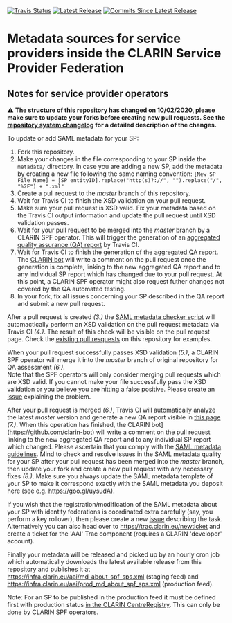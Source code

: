 [![Travis Status](https://travis-ci.com/clarin-eric/SPF-SPs-metadata.svg?branch=master)](https://travis-ci.com/clarin-eric/SPF-SPs-metadata)
[![Latest Release](https://img.shields.io/github/v/release/clarin-eric/SPF-SPs-metadata)](https://github.com/clarin-eric/SPF-SPs-metadata/releases/latest)
[![Commits Since Latest Release](https://img.shields.io/github/commits-since/clarin-eric/SPF-SPs-metadata/latest)](https://github.com/clarin-eric/SPF-SPs-metadata/commits/master)
# Metadata sources for service providers inside the CLARIN Service Provider Federation

## Notes for service provider operators

:warning: **The structure of this repository has changed on 10/02/2020, please make sure to update your forks before creating new pull requests. See the [repository system changelog](https://github.com/clarin-eric/SPF-SPs-metadata/wiki/Repository-system-changelog) for a detailed description of the changes.**

To update or add SAML metadata for your SP:
1. Fork this repository.
2. Make your changes in the file corresponding to your SP inside the `metadata/` directory. In case you are adding a new SP, add the metadata by creating a new file following the same naming convention: `[New SP File Name] = [SP entityID].replace("http(s)?://", "").replace("/", "%2F") + ".xml"`
3. Create a pull request to the *master* branch of this repository.
4. Wait for Travis CI to finish the XSD validation on your pull request.
5. Make sure your pull request is XSD valid. Fix your metadata based on the Travis CI output information and update the pull request until XSD validation passes.
6. Wait for your pull request to be merged into the *master* branch by a CLARIN SPF operator. This will trigger the generation of an [aggregated quality assurance (QA) report](https://clarin-eric.github.io/SPF-SPs-metadata/web/master_qa_report.html) by Travis CI.
7. Wait for Travis CI to finish the generation of the [aggregated QA report](https://clarin-eric.github.io/SPF-SPs-metadata/web/master_qa_report.html). The [CLARIN bot](https://github.com/clarin-bot) will write a comment on the pull request once the generation is complete, linking to the new aggregated QA report and to any individual SP report which has changed due to your pull request. At this point, a CLARIN SPF operator might also request futher changes not covered by the QA automated testing.
8. In your fork, fix all issues concerning your SP described in the QA report and submit a new pull request.

After a pull request is created *(3.)* the [SAML metadata checker script](https://github.com/clarin-eric/SAML-metadata-checker) will automactically perform an XSD validation on the pull request metadata via Travis CI *(4.)*. The result of this check will be visible on the pull request page. Check the [existing pull resquests](https://github.com/clarin-eric/SPF-SPs-metadata/pulls?utf8=%E2%9C%93&q=is%3Apr) on this repository for examples.

When your pull request successfully passes XSD validation *(5.)*, a CLARIN SPF operator will merge it into the *master* branch of original repository for QA assessment *(6.)*.  
Note that the SPF operators will only consider merging pull requests which are XSD valid. If you cannot make your file successfully pass the XSD validation or you believe you are hitting a false positive. Please create an ​[issue](https://github.com/clarin-eric/SPF-SPs-metadata/issues/new) explaining the problem. 

After your pull request is merged *(6.)*, Travis CI will automatically analyze the latest *master* version and generate a new QA report visible in ​[this page](https://clarin-eric.github.io/SPF-SPs-metadata/web/master_qa_report.html) *(7.)*. When this operation has finished, the CLARIN bot](https://github.com/clarin-bot) will write a comment on the pull request linking to the new aggregated QA report and to any individual SP report which changed. Please ascertain that you comply with ​the [SAML metadata guidelines](https://www.clarin.eu/content/guidelines-saml-metadata-about-your-sp). Mind to check and resolve issues in the SAML metadata quality for your SP after your pull request has been merged into the *master* branch, then update your fork and create a new pull request with any necessary fixes *(8.)*. Make sure you always update the SAML metadata template of your SP to make it correspond exactly with the SAML metadata you deposit here (see e.g. ​https://goo.gl/uysudA).

If you wish that the registration/modification of the SAML metadata about your SP with identity federations is coordinated extra carefully (say, you perform a key rollover), then please create a new ​[issue](https://github.com/clarin-eric/SPF-SPs-metadata/issues/new) describing the task. Alternatively you can also head over to https://trac.clarin.eu/newticket and create a ticket for the 'AAI' Trac component (requires a CLARIN 'developer' account).

Finally your metadata will be released and picked up by an hourly cron job which automatically downloads the latest available release from this repository and publishes it at ​https://infra.clarin.eu/aai/md_about_spf_sps.xml (staging feed) and https://infra.clarin.eu/aai/prod_md_about_spf_sps.xml (production feed). 

Note: For an SP to be published in the production feed it must be defined first with production status [in the CLARIN CentreRegistry](https://centres.clarin.eu/spf). This can only be done by CLARIN SPF operators.
